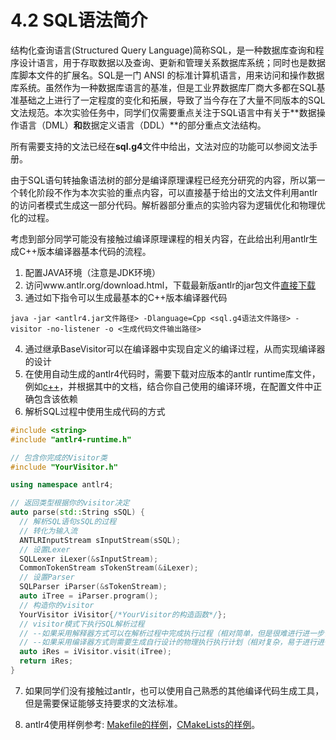 # 4.2 SQL语法简介

结构化查询语言(Structured Query Language)简称SQL，是一种数据库查询和程序设计语言，用于存取数据以及查询、更新和管理关系数据库系统；同时也是数据库脚本文件的扩展名。SQL是一门 ANSI 的标准计算机语言，用来访问和操作数据库系统。虽然作为一种数据库语言的基准，但是工业界数据库厂商大多都在SQL基准基础之上进行了一定程度的变化和拓展，导致了当今存在了大量不同版本的SQL文法规范。本次实验任务中，同学们仅需要重点关注于SQL语言中有关于**数据操作语言（DML）**和**数据定义语言（DDL）**的部分重点文法结构。

所有需要支持的文法已经在**sql.g4**文件中给出，文法对应的功能可以参阅文法手册。

由于SQL语句转抽象语法树的部分是编译原理课程已经充分研究的内容，所以第一个转化阶段不作为本次实验的重点内容，可以直接基于给出的文法文件利用antlr的访问者模式生成这一部分代码。解析器部分重点的实验内容为逻辑优化和物理优化的过程。

考虑到部分同学可能没有接触过编译原理课程的相关内容，在此给出利用antlr生成C++版本编译器基本代码的流程。

1. 配置JAVA环境（注意是JDK环境）
2. 访问www.antlr.org/download.html，下载最新版antlr的jar包文件[直接下载](https://www.antlr.org/download/antlr-4.13.2-complete.jar)
3. 通过如下指令可以生成最基本的C++版本编译器代码
```
java -jar <antlr4.jar文件路径> -Dlanguage=Cpp <sql.g4语法文件路径> -visitor -no-listener -o <生成代码文件输出路径>
```
4. 通过继承BaseVisitor可以在编译器中实现自定义的编译过程，从而实现编译器的设计
5. 在使用自动生成的antlr4代码时，需要下载对应版本的antlr runtime库文件，例如[c++](https://www.antlr.org/download/antlr4-cpp-runtime-4.13.2-source.zip)，并根据其中的文档，结合你自己使用的编译环境，在配置文件中正确包含该依赖
6. 解析SQL过程中使用生成代码的方式

```c++
#include <string>
#include "antlr4-runtime.h"

// 包含你完成的Visitor类
#include "YourVisitor.h"

using namespace antlr4;

// 返回类型根据你的visitor决定
auto parse(std::String sSQL) {
  // 解析SQL语句sSQL的过程
  // 转化为输入流
  ANTLRInputStream sInputStream(sSQL);
  // 设置Lexer
  SQLLexer iLexer(&sInputStream);
  CommonTokenStream sTokenStream(&iLexer);
  // 设置Parser
  SQLParser iParser(&sTokenStream);
  auto iTree = iParser.program();
  // 构造你的visitor
  YourVisitor iVisitor{/*YourVisitor的构造函数*/};
  // visitor模式下执行SQL解析过程
  // --如果采用解释器方式可以在解析过程中完成执行过程（相对简单，但是很难进行进一步优化，功能上已经达到实验要求）
  // --如果采用编译器方式则需要生成自行设计的物理执行执行计划（相对复杂，易于进行进一步优化，希望有能力的同学自行调研尝试）
  auto iRes = iVisitor.visit(iTree);
  return iRes;
}
```

7. 如果同学们没有接触过antlr，也可以使用自己熟悉的其他编译代码生成工具，但是需要保证能够支持要求的文法标准。

8. antlr4使用样例参考: [Makefile的样例](https://cloud.tsinghua.edu.cn/f/3dc07cb1cd7e4a028990/?dl=1)，[CMakeLists的样例](https://cloud.tsinghua.edu.cn/f/1fe5cf35d74648c88e1b/?dl=1)。
